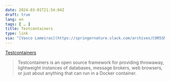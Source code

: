 ```yaml
---
date: 2024-03-01T21:54:04Z
draft: true
lang: en
tags: [ … ]
title: Testcontainers
type: link
via: "[Vasco Lameiras](https://springernature.slack.com/archives/C0R5SM347/p1709297541574799)"
---
```


[Testcontainers](https://testcontainers.com/)

> Testcontainers is an open source framework for providing throwaway, lightweight instances of databases, message brokers, web browsers, or just about anything that can run in a Docker container.
